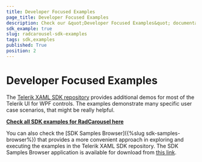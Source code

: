 ```yaml
---
title: Developer Focused Examples
page_title: Developer Focused Examples
description: Check our &quot;Developer Focused Examples&quot; documentation article for the RadCarousel {{ site.framework_name }} control.
sdk_example: true
slug: radcarousel-sdk-examples
tags: sdk,examples
published: True
position: 2
---
```


# Developer Focused Examples

The [Telerik XAML SDK repository](https://github.com/telerik/xaml-sdk/tree/master/) provides additional demos for most of the Telerik UI for WPF controls. The examples demonstrate many specific user case scenarios, that might be really helpful. 

__[Check all SDK examples for RadCarousel here](https://github.com/telerik/xaml-sdk/tree/master/Carousel)__

You can also check the [SDK Samples Browser]({%slug sdk-samples-browser%}) that provides a more convenient approach in exploring and executing the examples in the Telerik XAML SDK repository. The SDK Samples Browser application is available for download from [this link](https://demos.telerik.com/xaml-sdkbrowser/).
